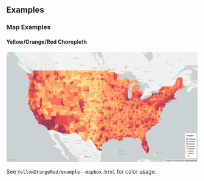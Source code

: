 

## Examples


### Map Examples

#### Yellow/Orange/Red Choropleth

![Yellow/Orange/Red Choropleth Example ](https://github.com/viableindustries/color-schemes/blob/master/YellowOrangeRed/example--mapbox.png)

See `YellowOrangeRed/example--mapbox.html` for color usage.

